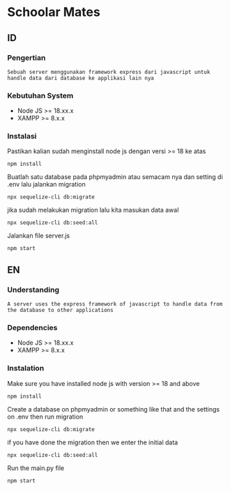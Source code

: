 # Schoolar Mates

## ID

### Pengertian

    Sebuah server menggunakan framework express dari javascript untuk handle data dari database ke applikasi lain nya

### Kebutuhan System

- Node JS >= 18.xx.x
- XAMPP >= 8.x.x

### Instalasi

Pastikan kalian sudah menginstall node js dengan versi >= 18 ke atas

    npm install

Buatlah satu database pada phpmyadmin atau semacam nya dan setting di .env lalu jalankan migration

    npx sequelize-cli db:migrate

jika sudah melakukan migration lalu kita masukan data awal

    npx sequelize-cli db:seed:all

Jalankan file server.js

    npm start

## EN

### Understanding

    A server uses the express framework of javascript to handle data from the database to other applications

### Dependencies

- Node JS >= 18.xx.x
- XAMPP >= 8.x.x

### Instalation

Make sure you have installed node js with version >= 18 and above

    npm install

Create a database on phpmyadmin or something like that and the settings on .env then run migration

    npx sequelize-cli db:migrate

if you have done the migration then we enter the initial data

    npx sequelize-cli db:seed:all

Run the main.py file

    npm start
